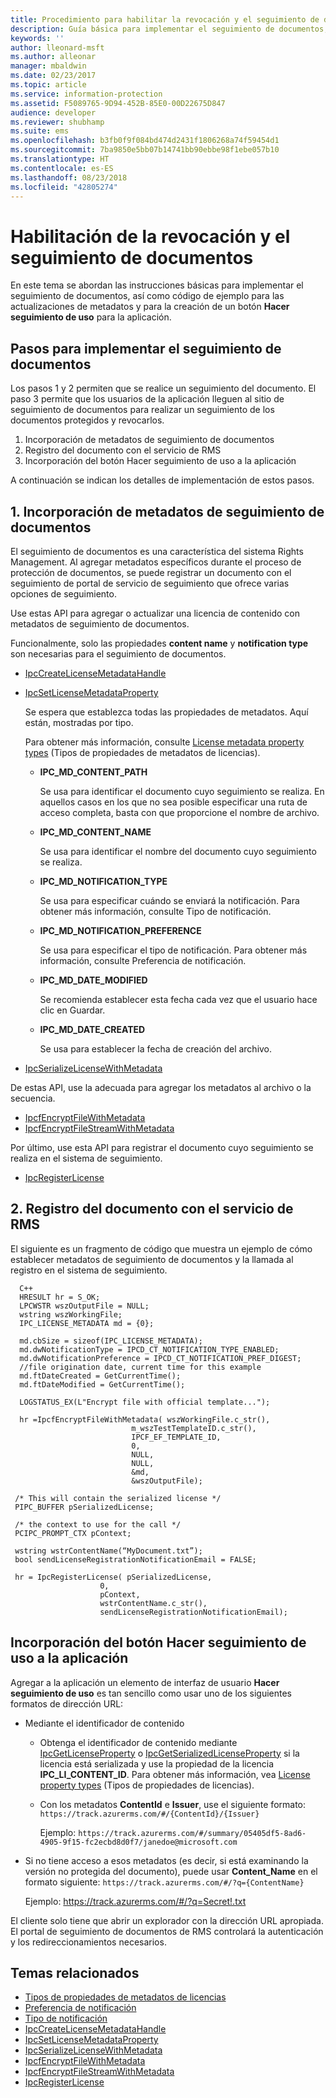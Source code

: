 ```yaml
---
title: Procedimiento para habilitar la revocación y el seguimiento de documentos | Azure RMS
description: Guía básica para implementar el seguimiento de documentos, así como código de ejemplo para las actualizaciones de metadatos y un botón Hacer seguimiento de uso para la aplicación.
keywords: ''
author: lleonard-msft
ms.author: alleonar
manager: mbaldwin
ms.date: 02/23/2017
ms.topic: article
ms.service: information-protection
ms.assetid: F5089765-9D94-452B-85E0-00D22675D847
audience: developer
ms.reviewer: shubhamp
ms.suite: ems
ms.openlocfilehash: b3fb0f9f084bd474d2431f1806268a74f59454d1
ms.sourcegitcommit: 7ba9850e5bb07b14741bb90ebbe98f1ebe057b10
ms.translationtype: HT
ms.contentlocale: es-ES
ms.lasthandoff: 08/23/2018
ms.locfileid: "42805274"
---
```

# <a name="how-to-enable-document-tracking-and-revocation"></a>Habilitación de la revocación y el seguimiento de documentos

En este tema se abordan las instrucciones básicas para implementar el seguimiento de documentos, así como código de ejemplo para las actualizaciones de metadatos y para la creación de un botón **Hacer seguimiento de uso** para la aplicación.

## <a name="steps-to-implement-document-tracking"></a>Pasos para implementar el seguimiento de documentos

Los pasos 1 y 2 permiten que se realice un seguimiento del documento. El paso 3 permite que los usuarios de la aplicación lleguen al sitio de seguimiento de documentos para realizar un seguimiento de los documentos protegidos y revocarlos.

1. Incorporación de metadatos de seguimiento de documentos
2. Registro del documento con el servicio de RMS
3. Incorporación del botón Hacer seguimiento de uso a la aplicación

A continuación se indican los detalles de implementación de estos pasos.

## <a name="1-add-document-tracking-metadata"></a>1. Incorporación de metadatos de seguimiento de documentos

El seguimiento de documentos es una característica del sistema Rights Management. Al agregar metadatos específicos durante el proceso de protección de documentos, se puede registrar un documento con el seguimiento de portal de servicio de seguimiento que ofrece varias opciones de seguimiento.

Use estas API para agregar o actualizar una licencia de contenido con metadatos de seguimiento de documentos.


Funcionalmente, solo las propiedades **content name** y **notification type** son necesarias para el seguimiento de documentos.


- [IpcCreateLicenseMetadataHandle](https://msdn.microsoft.com/library/dn974050.aspx)
- [IpcSetLicenseMetadataProperty](https://msdn.microsoft.com/library/dn974059.aspx)

  Se espera que establezca todas las propiedades de metadatos. Aquí están, mostradas por tipo.

  Para obtener más información, consulte [License metadata property types](https://msdn.microsoft.com/library/dn974062.aspx) (Tipos de propiedades de metadatos de licencias).

  - **IPC_MD_CONTENT_PATH**

    Se usa para identificar el documento cuyo seguimiento se realiza. En aquellos casos en los que no sea posible especificar una ruta de acceso completa, basta con que proporcione el nombre de archivo.

  - **IPC_MD_CONTENT_NAME**

    Se usa para identificar el nombre del documento cuyo seguimiento se realiza.

  - **IPC_MD_NOTIFICATION_TYPE**

    Se usa para especificar cuándo se enviará la notificación. Para obtener más información, consulte Tipo de notificación.

  - **IPC_MD_NOTIFICATION_PREFERENCE**

    Se usa para especificar el tipo de notificación. Para obtener más información, consulte Preferencia de notificación.

  - **IPC_MD_DATE_MODIFIED**

    Se recomienda establecer esta fecha cada vez que el usuario hace clic en Guardar.

  - **IPC_MD_DATE_CREATED**

    Se usa para establecer la fecha de creación del archivo.

- [IpcSerializeLicenseWithMetadata](https://msdn.microsoft.com/library/dn974058.aspx)

De estas API, use la adecuada para agregar los metadatos al archivo o la secuencia.

- [IpcfEncryptFileWithMetadata](https://msdn.microsoft.com/library/dn974052.aspx)
- [IpcfEncryptFileStreamWithMetadata](https://msdn.microsoft.com/library/dn974051.aspx)

Por último, use esta API para registrar el documento cuyo seguimiento se realiza en el sistema de seguimiento.

- [IpcRegisterLicense](https://msdn.microsoft.com/library/dn974057.aspx)


## <a name="2-register-the-document-with-the-rms-service"></a>2. Registro del documento con el servicio de RMS

El siguiente es un fragmento de código que muestra un ejemplo de cómo establecer metadatos de seguimiento de documentos y la llamada al registro en el sistema de seguimiento.

      C++
      HRESULT hr = S_OK;
      LPCWSTR wszOutputFile = NULL;
      wstring wszWorkingFile;
      IPC_LICENSE_METADATA md = {0};

      md.cbSize = sizeof(IPC_LICENSE_METADATA);
      md.dwNotificationType = IPCD_CT_NOTIFICATION_TYPE_ENABLED;
      md.dwNotificationPreference = IPCD_CT_NOTIFICATION_PREF_DIGEST;
      //file origination date, current time for this example
      md.ftDateCreated = GetCurrentTime();
      md.ftDateModified = GetCurrentTime();

      LOGSTATUS_EX(L"Encrypt file with official template...");

      hr =IpcfEncryptFileWithMetadata( wszWorkingFile.c_str(),
                               m_wszTestTemplateID.c_str(),
                               IPCF_EF_TEMPLATE_ID,
                               0,
                               NULL,
                               NULL,
                               &md,
                               &wszOutputFile);

     /* This will contain the serialized license */
     PIPC_BUFFER pSerializedLicense;

     /* the context to use for the call */
     PCIPC_PROMPT_CTX pContext;

     wstring wstrContentName(“MyDocument.txt”);
     bool sendLicenseRegistrationNotificationEmail = FALSE;

     hr = IpcRegisterLicense( pSerializedLicense,
                        0,
                        pContext,
                        wstrContentName.c_str(),
                        sendLicenseRegistrationNotificationEmail);

## <a name="add-a-track-usage-button-to-your-app"></a>Incorporación del botón **Hacer seguimiento de uso** a la aplicación

Agregar a la aplicación un elemento de interfaz de usuario **Hacer seguimiento de uso** es tan sencillo como usar uno de los siguientes formatos de dirección URL:

- Mediante el identificador de contenido
  - Obtenga el identificador de contenido mediante [IpcGetLicenseProperty](https://msdn.microsoft.com/library/hh535265.aspx) o [IpcGetSerializedLicenseProperty](https://msdn.microsoft.com/library/hh995038.aspx) si la licencia está serializada y use la propiedad de la licencia **IPC_LI_CONTENT_ID**. Para obtener más información, vea [License property types](https://msdn.microsoft.com/library/hh535287.aspx) (Tipos de propiedades de licencias).
  - Con los metadatos **ContentId** e **Issuer**, use el siguiente formato: `https://track.azurerms.com/#/{ContentId}/{Issuer}`

    Ejemplo: `https://track.azurerms.com/#/summary/05405df5-8ad6-4905-9f15-fc2ecbd8d0f7/janedoe@microsoft.com`

- Si no tiene acceso a esos metadatos (es decir, si está examinando la versión no protegida del documento), puede usar **Content_Name** en el formato siguiente: `https://track.azurerms.com/#/?q={ContentName}`

  Ejemplo: https://track.azurerms.com/#/?q=Secret!.txt

El cliente solo tiene que abrir un explorador con la dirección URL apropiada. El portal de seguimiento de documentos de RMS controlará la autenticación y los redireccionamientos necesarios.

## <a name="related-topics"></a>Temas relacionados

* [Tipos de propiedades de metadatos de licencias](https://msdn.microsoft.com/library/dn974062.aspx)
* [Preferencia de notificación](https://msdn.microsoft.com/library/dn974063.aspx)
* [Tipo de notificación](https://msdn.microsoft.com/library/dn974064.aspx)
* [IpcCreateLicenseMetadataHandle](https://msdn.microsoft.com/library/dn974050.aspx)
* [IpcSetLicenseMetadataProperty](https://msdn.microsoft.com/library/dn974059.aspx)
* [IpcSerializeLicenseWithMetadata](https://msdn.microsoft.com/library/dn974058.aspx)
* [IpcfEncryptFileWithMetadata](https://msdn.microsoft.com/library/dn974052.aspx)
* [IpcfEncryptFileStreamWithMetadata](https://msdn.microsoft.com/library/dn974051.aspx)
* [IpcRegisterLicense](https://msdn.microsoft.com/library/dn974057.aspx)

